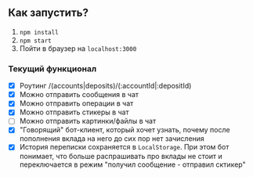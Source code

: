 
## Как запустить?
1. `npm install`
2. `npm start`
3. Пойти в браузер на `localhost:3000`

### Текущий функционал
- [x] Роутинг /(accounts|deposits)/(:accountId|:depositId)
- [x] Можно отправить сообщения в чат
- [x] Можно отправить операции в чат
- [x] Можно отправить стикеры в чат
- [ ] Можно отправить картинки/файлы в чат
- [x] "Говорящий" бот-клиент, который хочет узнать, почему после пополнения вклада на него до сих пор нет зачисления
- [x]  История переписки сохраняется в `LocalStorage`. При этом бот понимает, что больше распрашивать про вклады не стоит и переключается в режим "получил сообщение - отправил сктикер"
